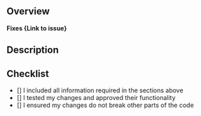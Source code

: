 ## Overview
<!--  Please describe which issue this Pull Request targets

If there is no issue, please create one so we can look into it before approving your PR.
You can do so here: https://github.com/Brennian/HeadAtabase-API/issues
-->

**Fixes {Link to issue}**

## Description

## Checklist
<!-- Make sure you have completed the following steps (put an "X" between of brackets): -->
- [] I included all information required in the sections above
- [] I tested my changes and approved their functionality
- [] I ensured my changes do not break other parts of the code